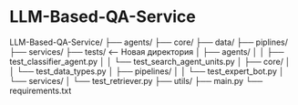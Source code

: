 # LLM-Based-QA-Service


LLM-Based-QA-Service/
├── agents/
├── core/
├── data/
├── piplines/
├── services/
├── tests/                 <-- Новая директория
│   ├── agents/
│   │   ├── test_classifier_agent.py
│   │   └── test_search_agent_units.py
│   ├── core/
│   │   └── test_data_types.py
│   ├── pipelines/
│   │   └── test_expert_bot.py
│   └── services/
│       └── test_retriever.py
├── utils/
├── main.py
└── requirements.txt
